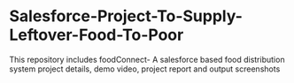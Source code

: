 # Salesforce-Project-To-Supply-Leftover-Food-To-Poor
This repository includes foodConnect- A salesforce based food distribution system project details, demo video, project report and output screenshots
